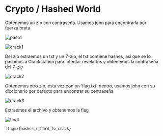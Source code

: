 # Crypto / Hashed World

Obtenemos un zip con contraseña. Usamos john para encontrarla por fuerza bruta

![paso1](https://github.com/user-attachments/assets/b5a0cebd-9712-4741-8a42-8451fbe4f161)

![crack1](https://github.com/user-attachments/assets/091b534c-ad0a-471a-b409-2d5f3a3047f6)

Del zip extraemos un txt y un 7-zip, el txt contiene hashes, asi que se lo pasamos a Crackstation para intentar revelarlos y obtenemos la contraseña del 7-zip

![crack2](https://github.com/user-attachments/assets/e33dc9b9-7c60-4e4d-ba5f-ba99acd78fbf)

Obtenemos otro zip, esta vez con un 'flag.txt' dentro, usamos john con su diccionario por defecto para encontrar su contraseña

![crack3](https://github.com/user-attachments/assets/3ff5192f-a2b0-4452-af04-70c0ba881ba6)

Extraemos el archivo y obtenemos la flag

![final](https://github.com/user-attachments/assets/bd58c64a-6d14-422d-9b86-5d244ff7a792)

`flagmx{hashes_r_hard_to_crack}`
